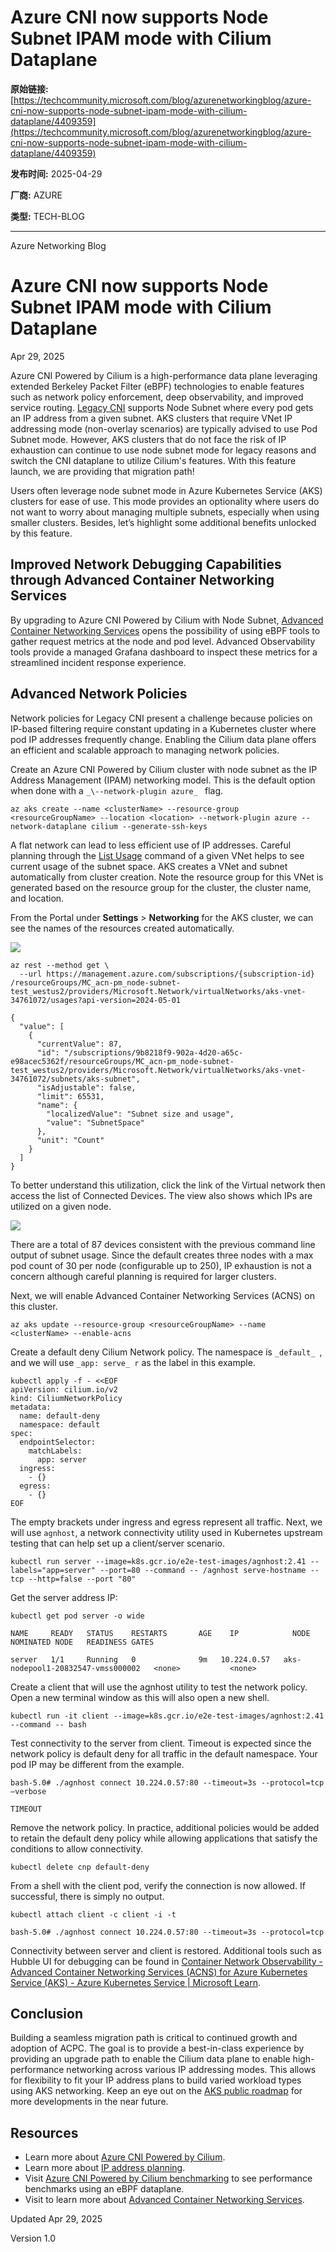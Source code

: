 # Azure CNI now supports Node Subnet IPAM mode with Cilium Dataplane

**原始链接:** [https://techcommunity.microsoft.com/blog/azurenetworkingblog/azure-cni-now-supports-node-subnet-ipam-mode-with-cilium-dataplane/4409359](https://techcommunity.microsoft.com/blog/azurenetworkingblog/azure-cni-now-supports-node-subnet-ipam-mode-with-cilium-dataplane/4409359)

**发布时间:** 2025-04-29

**厂商:** AZURE

**类型:** TECH-BLOG

---
Azure Networking Blog 

# Azure CNI now supports Node Subnet IPAM mode with Cilium Dataplane

Apr 29, 2025

Azure CNI Powered by Cilium is a high-performance data plane leveraging extended Berkeley Packet Filter (eBPF) technologies to enable features such as network policy enforcement, deep observability, and improved service routing. [Legacy CNI](<https://learn.microsoft.com/en-us/azure/aks/concepts-network-legacy-cni#azure-cni-node-subnet>) supports Node Subnet where every pod gets an IP address from a given subnet. AKS clusters that require VNet IP addressing mode (non-overlay scenarios) are typically advised to use Pod Subnet mode. However, AKS clusters that do not face the risk of IP exhaustion can continue to use node subnet mode for legacy reasons and switch the CNI dataplane to utilize Cilium's features. With this feature launch, we are providing that migration path!

Users often leverage node subnet mode in Azure Kubernetes Service (AKS) clusters for ease of use. This mode provides an optionality where users do not want to worry about managing multiple subnets, especially when using smaller clusters. Besides, let’s highlight some additional benefits unlocked by this feature.

## Improved Network Debugging Capabilities through Advanced Container Networking Services

By upgrading to Azure CNI Powered by Cilium with Node Subnet, [Advanced Container Networking Services](<https://learn.microsoft.com/en-us/azure/aks/advanced-container-networking-services-overview?tabs=cilium>) opens the possibility of using eBPF tools to gather request metrics at the node and pod level. Advanced Observability tools provide a managed Grafana dashboard to inspect these metrics for a streamlined incident response experience.

## Advanced Network Policies

Network policies for Legacy CNI present a challenge because policies on IP-based filtering require constant updating in a Kubernetes cluster where pod IP addresses frequently change. Enabling the Cilium data plane offers an efficient and scalable approach to managing network policies.

Create an Azure CNI Powered by Cilium cluster with node subnet as the IP Address Management (IPAM) networking model. This is the default option when done with a `_\--network-plugin azure_ ` flag.
    
    
    az aks create --name <clusterName> --resource-group <resourceGroupName> --location <location> --network-plugin azure --network-dataplane cilium --generate-ssh-keys

A flat network can lead to less efficient use of IP addresses. Careful planning through the [List Usage](<https://learn.microsoft.com/en-us/rest/api/virtualnetwork/virtual-networks/list-usage?view=rest-virtualnetwork-2024-05-01&tabs=HTTP>) command of a given VNet helps to see current usage of the subnet space. AKS creates a VNet and subnet automatically from cluster creation. Note the resource group for this VNet is generated based on the resource group for the cluster, the cluster name, and location.

From the Portal under **Settings** > **Networking** for the AKS cluster, we can see the names of the resources created automatically.

![](https://techcommunity.microsoft.com/t5/s/gxcuf89792/images/bS00NDA5MzU5LXF1OVdUYg?image-dimensions=750x750&revision=2)
    
    
    az rest --method get \
      --url https://management.azure.com/subscriptions/{subscription-id} /resourceGroups/MC_acn-pm_node-subnet-test_westus2/providers/Microsoft.Network/virtualNetworks/aks-vnet-34761072/usages?api-version=2024-05-01
    
    {
      "value": [
        {
          "currentValue": 87,
          "id": "/subscriptions/9b8218f9-902a-4d20-a65c-e98acec5362f/resourceGroups/MC_acn-pm_node-subnet-test_westus2/providers/Microsoft.Network/virtualNetworks/aks-vnet-34761072/subnets/aks-subnet",
          "isAdjustable": false,
          "limit": 65531,
          "name": {
            "localizedValue": "Subnet size and usage",
            "value": "SubnetSpace"
          },
          "unit": "Count"
        }
      ]
    }

To better understand this utilization, click the link of the Virtual network then access the list of Connected Devices. The view also shows which IPs are utilized on a given node.

![](https://techcommunity.microsoft.com/t5/s/gxcuf89792/images/bS00NDA5MzU5LU81ekNBRQ?image-dimensions=750x750&revision=2)

There are a total of 87 devices consistent with the previous command line output of subnet usage. Since the default creates three nodes with a max pod count of 30 per node (configurable up to 250), IP exhaustion is not a concern although careful planning is required for larger clusters.

Next, we will enable Advanced Container Networking Services (ACNS) on this cluster.
    
    
    az aks update --resource-group <resourceGroupName> --name <clusterName> --enable-acns

Create a default deny Cilium Network policy. The namespace is `_default_ `, and we will use `_app: serve_ r` as the label in this example.
    
    
    kubectl apply -f - <<EOF
    apiVersion: cilium.io/v2
    kind: CiliumNetworkPolicy
    metadata:
      name: default-deny
      namespace: default
    spec:
      endpointSelector:
        matchLabels:
          app: server
      ingress:
        - {}
      egress:
        - {}
    EOF

The empty brackets under ingress and egress represent all traffic. Next, we will use `agnhost`, a network connectivity utility used in Kubernetes upstream testing that can help set up a client/server scenario.
    
    
    kubectl run server --image=k8s.gcr.io/e2e-test-images/agnhost:2.41 --labels="app=server" --port=80 --command -- /agnhost serve-hostname --tcp --http=false --port "80"

Get the server address IP:
    
    
    kubectl get pod server -o wide
    
    NAME     READY   STATUS    RESTARTS       AGE    IP            NODE                                NOMINATED NODE   READINESS GATES
    
    server   1/1     Running   0              9m   10.224.0.57   aks-nodepool1-20832547-vmss000002   <none>           <none>

Create a client that will use the agnhost utility to test the network policy. Open a new terminal window as this will also open a new shell.
    
    
    kubectl run -it client --image=k8s.gcr.io/e2e-test-images/agnhost:2.41 --command -- bash

Test connectivity to the server from client. Timeout is expected since the network policy is default deny for all traffic in the default namespace. Your pod IP may be different from the example.
    
    
    bash-5.0# ./agnhost connect 10.224.0.57:80 --timeout=3s --protocol=tcp –verbose
    
    TIMEOUT

Remove the network policy. In practice, additional policies would be added to retain the default deny policy while allowing applications that satisfy the conditions to allow connectivity.
    
    
    kubectl delete cnp default-deny

From a shell with the client pod, verify the connection is now allowed. If successful, there is simply no output.
    
    
    kubectl attach client -c client -i -t
    
    bash-5.0# ./agnhost connect 10.224.0.57:80 --timeout=3s --protocol=tcp

Connectivity between server and client is restored. Additional tools such as Hubble UI for debugging can be found in [Container Network Observability - Advanced Container Networking Services (ACNS) for Azure Kubernetes Service (AKS) - Azure Kubernetes Service | Microsoft Learn](<https://learn.microsoft.com/en-us/azure/aks/container-network-observability-concepts?tabs=cilium>).

## Conclusion

Building a seamless migration path is critical to continued growth and adoption of ACPC. The goal is to provide a best-in-class experience by providing an upgrade path to enable the Cilium data plane to enable high-performance networking across various IP addressing modes. This allows for flexibility to fit your IP address plans to build varied workload types using AKS networking. Keep an eye out on the [AKS public roadmap](<https://github.com/orgs/Azure/projects/685>) for more developments in the near future.

## Resources

  * Learn more about [Azure CNI Powered by Cilium](<https://learn.microsoft.com/en-us/azure/aks/azure-cni-powered-by-cilium>).
  * Learn more about [IP address planning](<https://learn.microsoft.com/en-us/azure/aks/concepts-network-ip-address-planning#ip-address-sizing>).
  * Visit [Azure CNI Powered by Cilium benchmarking](<https://azure.microsoft.com/en-us/blog/azure-cni-with-cilium-most-scalable-and-performant-container-networking-in-the-cloud/>) to see performance benchmarks using an eBPF dataplane.
  * Visit to learn more about [Advanced Container Networking Services](<https://learn.microsoft.com/en-us/azure/aks/advanced-container-networking-services-overview?tabs=cilium>).

Updated Apr 29, 2025

Version 1.0
